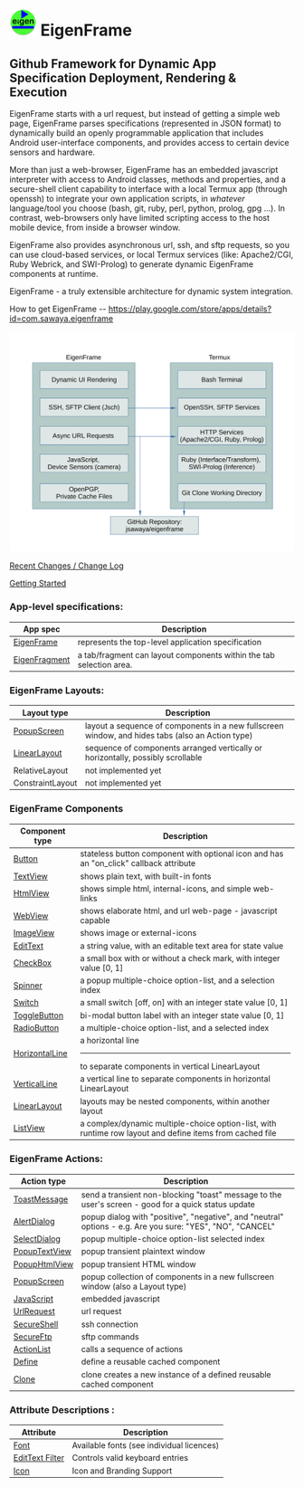 # ![Alt](web/res/icon/mipmap-mdpi/ic_launcher_round.png "eigenframe") EigenFrame
## Github Framework for Dynamic App Specification Deployment, Rendering & Execution

EigenFrame starts with a url request, but instead of getting a simple web page, EigenFrame parses specifications (represented in JSON format) to dynamically build an openly programmable application that includes Android user-interface components, and provides access to certain device sensors and hardware.

More than just a web-browser, EigenFrame has an embedded javascript interpreter with access to Android classes, methods and properties, and a secure-shell client capability to interface with a local Termux app (through openssh) to integrate your own application scripts, in *whatever* language/tool you choose (bash, git, ruby, perl, python, prolog, gpg ...). In contrast, web-browsers only have limited scripting access to the host mobile device, from inside a browser window.

EigenFrame also provides asynchronous url, ssh, and sftp requests, so you can use cloud-based services, or local Termux services (like: Apache2/CGI, Ruby Webrick, and SWI-Prolog) to generate dynamic EigenFrame components at runtime.

EigenFrame - a truly extensible architecture for dynamic system integration.

How to get EigenFrame -- https://play.google.com/store/apps/details?id=com.sawaya.eigenframe

![Alt](web/docs/SystemOverview.svg "system-overview")

[Recent Changes / Change Log](./web/docs/change-log.md)

[Getting Started](./web/docs/initial-setup.md)

### App-level specifications:

App spec | Description 
-------------- | ----------- 
[EigenFrame](./web/docs/EigenFrame.md)  | represents the top-level application specification 
[EigenFragment](./web/docs/EigenFragment.md)  | a tab/fragment can layout components within the tab selection area. 


### EigenFrame Layouts:

Layout type | Description 
----------- | ----------- 
[PopupScreen](./web/docs/PopupScreen.md) | layout a sequence of components in a new fullscreen window, and hides tabs (also an Action type) 
[LinearLayout](./web/docs/LinearLayout.md)  | sequence of components arranged vertically or horizontally, possibly scrollable 
RelativeLayout | not implemented yet 
ConstraintLayout | not implemented yet 

### EigenFrame Components

Component type | Description 
-------------- | ----------- 
[Button](./web/docs/Button.md)  | stateless button component with optional icon and has an "on_click" callback attribute  
[TextView](./web/docs/TextView.md)  | shows plain text, with built-in fonts 
[HtmlView](./web/docs/HtmlView.md)  | shows simple html, internal-icons, and simple web-links 
[WebView](./web/docs/WebView.md)  | shows elaborate html, and url web-page  - javascript capable 
[ImageView](./web/docs/ImageView.md)  | shows image or external-icons 
[EditText](./web/docs/EditText.md) | a string value, with an editable text area for state value 
[CheckBox](./web/docs/CheckBox.md) | a small box with or without a check mark, with integer value [0, 1] 
[Spinner](./web/docs/Spinner.md) | a popup multiple-choice option-list, and a selection index 
[Switch](./web/docs/Switch.md) | a small switch [off, on] with an integer state value [0, 1] 
[ToggleButton](./web/docs/ToggleButton.md) | bi-modal button label with an integer state value [0, 1] 
[RadioButton](./web/docs/RadioButton.md) | a multiple-choice option-list, and a selected index 
[HorizontalLine](./web/docs/HorizontalLine.md) | a horizontal line <hr/> to separate components in vertical LinearLayout 
[VerticalLine](./web/docs/VerticalLine.md) | a vertical line to separate components in horizontal LinearLayout 
[LinearLayout](./web/docs/LinearLayout.md)  | layouts may be nested components, within another layout 
[ListView](./web/docs/ListView.md) | a complex/dynamic multiple-choice option-list, with runtime row layout and define items from cached file 

### EigenFrame Actions:

Action type | Description
----------- | ----------- 
[ToastMessage](./web/docs/ToastMessage.md) | send a transient non-blocking "toast" message to the user's screen - good for a quick status update 
[AlertDialog](./web/docs/AlertDialog.md) | popup dialog with "positive", "negative", and "neutral" options - e.g. Are you sure: "YES", "NO", "CANCEL" 
[SelectDialog](./web/docs/SelectDialog.md) | popup multiple-choice option-list selected index
[PopupTextView](./web/docs/PopupTextView.md) | popup transient plaintext window
[PopupHtmlView](./web/docs/PopupHtmlView.md) | popup transient HTML window 
[PopupScreen](./web/docs/PopupScreen.md) | popup collection of components in a new fullscreen window (also a Layout type)
[JavaScript](./web/docs/JavaScript.md) | embedded javascript  
[UrlRequest](./web/docs/UrlRequest.md) | url request
[SecureShell](./web/docs/SecureShell.md) | ssh connection 
[SecureFtp](./web/docs/SecureFtp.md) | sftp commands 
[ActionList](./web/docs/ActionList.md) | calls a sequence of actions 
[Define](./web/docs/Define.md) | define a reusable cached component 
[Clone](./web/docs/Clone.md) | clone creates a new instance of a defined reusable cached component 

### Attribute Descriptions :

Attribute | Description
--------- | ----------- 
[Font](./web/docs/font.md) | Available fonts (see individual licences)
[EditText Filter](./web/docs/EditText-filter.md) | Controls valid keyboard entries
[Icon](./web/docs/icon.md) | Icon and Branding Support
